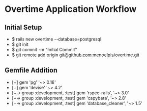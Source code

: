 # Overtime Application Workflow

## Initial Setup

- $ rails new overtime --database=postgresql
- $ git init
- $ git commit -m "Initial Commit"
- $ git remote add origin git@github.com:menoelpis/overtime.git

## Gemfile Addition

- [+] gem 'pg' '~> 0.18'
- [+] gem 'devise' '~> 4.2'
- [+-> group :development, :test] gem 'rspec-rails', '~> 3.0' 
- [+-> group :development, :test] gem 'capybara', '~> 2.8' 
- [+-> group :development, :test] gem 'database_cleaner', '~> 1.5' 